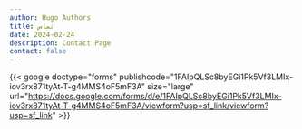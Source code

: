 ```yaml
---
author: Hugo Authors
title: تماس
date: 2024-02-24
description: Contact Page
contact: false
---
```

{{< google doctype="forms" publishcode="1FAIpQLSc8byEGi1Pk5Vf3LMIx-iov3rx871tyAt-T-g4MMS4oF5mF3A" size="large" url="https://docs.google.com/forms/d/e/1FAIpQLSc8byEGi1Pk5Vf3LMIx-iov3rx871tyAt-T-g4MMS4oF5mF3A/viewform?usp=sf_link/viewform?usp=sf_link" >}}
